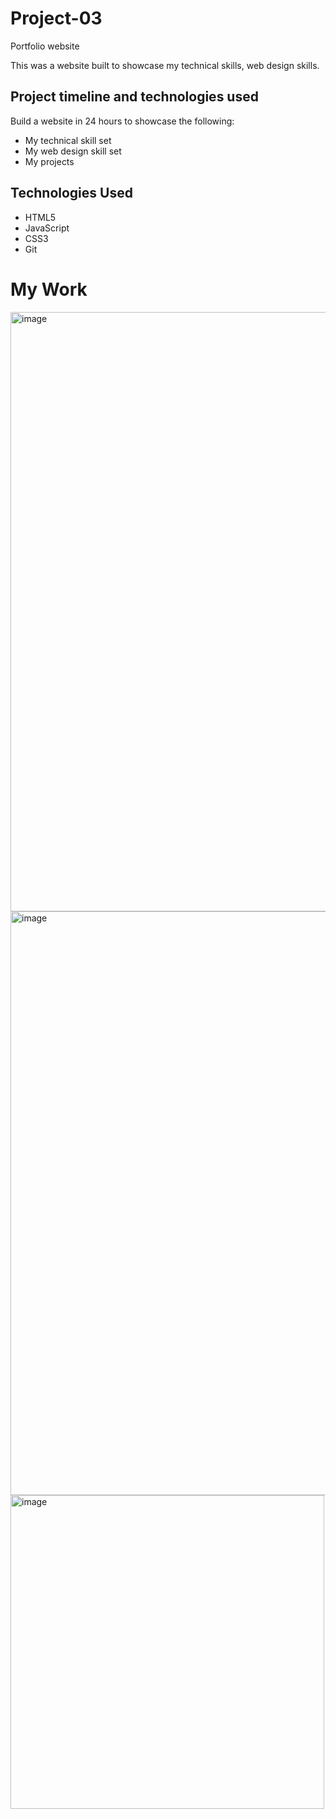 # Project-03
Portfolio website 

This was a website built to showcase my technical skills, web design skills.

## Project timeline and technologies used
Build a website in 24 hours to showcase the following:

- My technical skill set
- My web design skill set
- My projects

## Technologies Used
- HTML5
- JavaScript
- CSS3
- Git

# My Work

<img width="959" alt="image" src="https://github.com/user-attachments/assets/d4ebd649-71fc-49a6-b67c-ac1a1cd4f05a">


<img width="934" alt="image" src="https://github.com/user-attachments/assets/c0b44c31-e54d-4ad9-a24a-4577f05fbc18">

<img width="502" alt="image" src="https://github.com/user-attachments/assets/37ca99ce-6377-42bd-9772-5fe8b9dc0471">
